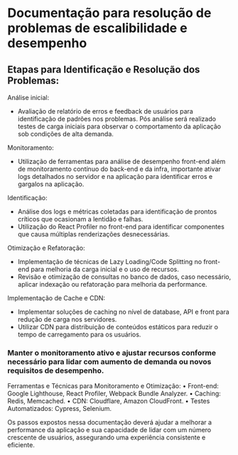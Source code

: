 # Documentação para resolução de problemas de escalibilidade e desempenho
 
 ## Etapas para Identificação e Resolução dos Problemas:


Análise inicial:
  - Avaliação de relatório de erros e feedback de usuários para identificação de padrões nos problemas. Pós análise será realizado testes de carga iniciais para observar o comportamento da aplicação sob condições de alta demanda.

Monitoramento:
  - Utilização de ferramentas para análise de desempenho front-end além de monitoramento contínuo do back-end e da infra, importante ativar logs detalhados no servidor e na aplicação para identificar erros e gargalos na aplicação.

Identificação:
  - Análise dos logs e métricas coletadas para identificação de prontos críticos que ocasionam a lentidão e falhas.
  - Utilização do React Profiler no front-end para identificar componentes que causa múltiplas renderizações desnecessárias.
    
Otimização e Refatoração:
 - Implementação de técnicas de Lazy Loading/Code Splitting no front-end para melhoria da carga inicial e o uso de recursos.
 - Revisão e otimização de consultas no banco de dados, caso necessário, aplicar indexação ou refatoração para melhoria da performance.
 

Implementação de Cache e CDN:
- Implementar soluções de caching no nível de database, API e front para redução de carga nos servidores.
- Utilizar CDN para distribuição de conteúdos estáticos para reduzir o tempo de carregamento para os usuários.

### Manter o monitoramento ativo e ajustar recursos conforme necessário para lidar com aumento de demanda ou novos requisitos de desempenho.
 
Ferramentas e Técnicas para Monitoramento e Otimização:
•	Front-end: Google Lighthouse, React Profiler, Webpack Bundle Analyzer.
•	Caching: Redis, Memcached.
•	CDN: Cloudflare, Amazon CloudFront.
•	Testes Automatizados: Cypress, Selenium.

Os passos expostos nessa documentação deverá ajudar a melhorar a performance da aplicação e sua capacidade de lidar com um número crescente de usuários, assegurando uma experiência consistente e eficiente.

